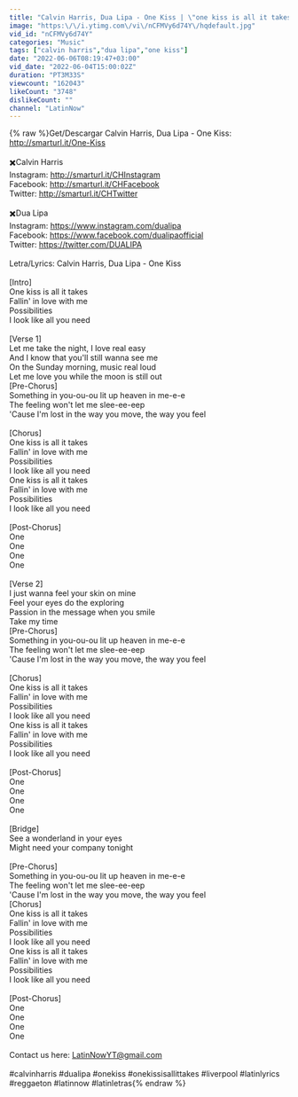 ```yaml
---
title: "Calvin Harris, Dua Lipa - One Kiss | \"one kiss is all it takes\" liverpool"
image: "https:\/\/i.ytimg.com\/vi\/nCFMVy6d74Y\/hqdefault.jpg"
vid_id: "nCFMVy6d74Y"
categories: "Music"
tags: ["calvin harris","dua lipa","one kiss"]
date: "2022-06-06T08:19:47+03:00"
vid_date: "2022-06-04T15:00:02Z"
duration: "PT3M33S"
viewcount: "162043"
likeCount: "3748"
dislikeCount: ""
channel: "LatinNow"
---
```

{% raw %}Get/Descargar Calvin Harris, Dua Lipa - One Kiss: <a rel="nofollow" target="blank" href="http://smarturl.it/One-Kiss">http://smarturl.it/One-Kiss</a><br /><br />✖️Calvin Harris<br />Instagram: <a rel="nofollow" target="blank" href="http://smarturl.it/CHInstagram">http://smarturl.it/CHInstagram</a>      <br />Facebook: <a rel="nofollow" target="blank" href="http://smarturl.it/CHFacebook">http://smarturl.it/CHFacebook</a>    <br />Twitter: <a rel="nofollow" target="blank" href="http://smarturl.it/CHTwitter">http://smarturl.it/CHTwitter</a><br /><br />✖️Dua Lipa<br />Instagram: <a rel="nofollow" target="blank" href="https://www.instagram.com/dualipa">https://www.instagram.com/dualipa</a> <br />Facebook: <a rel="nofollow" target="blank" href="https://www.facebook.com/dualipaofficial">https://www.facebook.com/dualipaofficial</a> <br />Twitter: <a rel="nofollow" target="blank" href="https://twitter.com/DUALIPA">https://twitter.com/DUALIPA</a> <br /><br />Letra/Lyrics: Calvin Harris, Dua Lipa - One Kiss<br /><br />[Intro]<br />One kiss is all it takes<br />Fallin' in love with me<br />Possibilities<br />I look like all you need<br /><br />[Verse 1]<br />Let me take the night, I love real easy<br />And I know that you'll still wanna see me<br />On the Sunday morning, music real loud<br />Let me love you while the moon is still out<br />[Pre-Chorus]<br />Something in you-ou-ou lit up heaven in me-e-e<br />The feeling won't let me slee-ee-eep<br />'Cause I'm lost in the way you move, the way you feel<br /><br />[Chorus]<br />One kiss is all it takes<br />Fallin' in love with me<br />Possibilities<br />I look like all you need<br />One kiss is all it takes<br />Fallin' in love with me<br />Possibilities<br />I look like all you need<br /><br />[Post-Chorus]<br />One<br />One<br />One<br />One<br /><br />[Verse 2]<br />I just wanna feel your skin on mine<br />Feel your eyes do the exploring<br />Passion in the message when you smile<br />Take my time<br />[Pre-Chorus]<br />Something in you-ou-ou lit up heaven in me-e-e<br />The feeling won't let me slee-ee-eep<br />'Cause I'm lost in the way you move, the way you feel<br /><br />[Chorus]<br />One kiss is all it takes<br />Fallin' in love with me<br />Possibilities<br />I look like all you need<br />One kiss is all it takes<br />Fallin' in love with me<br />Possibilities<br />I look like all you need<br /><br />[Post-Chorus]<br />One<br />One<br />One<br />One<br /><br />[Bridge]<br />See a wonderland in your eyes<br />Might need your company tonight<br /><br />[Pre-Chorus]<br />Something in you-ou-ou lit up heaven in me-e-e<br />The feeling won't let me slee-ee-eep<br />'Cause I'm lost in the way you move, the way you feel<br />[Chorus]<br />One kiss is all it takes<br />Fallin' in love with me<br />Possibilities<br />I look like all you need<br />One kiss is all it takes<br />Fallin' in love with me<br />Possibilities<br />I look like all you need<br /><br />[Post-Chorus]<br />One<br />One<br />One<br />One<br /><br />Contact us here: LatinNowYT@gmail.com<br /><br />#calvinharris #dualipa #onekiss #onekissisallittakes #liverpool #latinlyrics #reggaeton #latinnow #latinletras{% endraw %}
